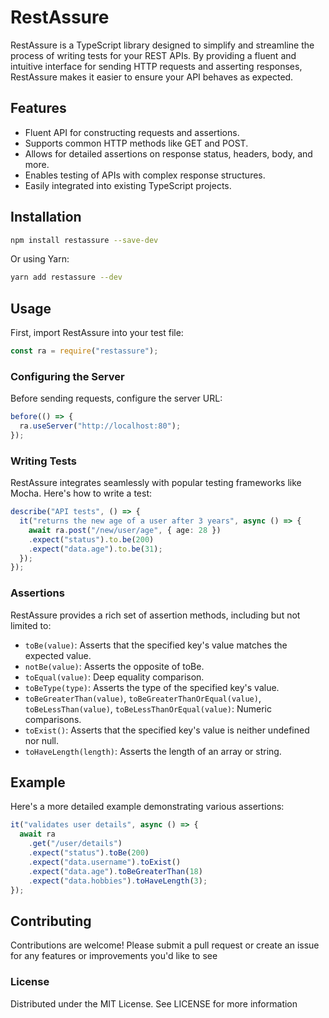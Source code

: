 # RestAssure

RestAssure is a TypeScript library designed to simplify and streamline the process of writing tests for your REST APIs. By providing a fluent and intuitive interface for sending HTTP requests and asserting responses, RestAssure makes it easier to ensure your API behaves as expected.

## Features

- Fluent API for constructing requests and assertions.
- Supports common HTTP methods like GET and POST.
- Allows for detailed assertions on response status, headers, body, and more.
- Enables testing of APIs with complex response structures.
- Easily integrated into existing TypeScript projects.

## Installation

```bash
npm install restassure --save-dev
```

Or using Yarn:

```bash
yarn add restassure --dev
```

## Usage

First, import RestAssure into your test file:

```typescript
const ra = require("restassure");
```

### Configuring the Server

Before sending requests, configure the server URL:

```typescript
before(() => {
  ra.useServer("http://localhost:80");
});
```

### Writing Tests

RestAssure integrates seamlessly with popular testing frameworks like Mocha. Here's how to write a test:

```typescript
describe("API tests", () => {
  it("returns the new age of a user after 3 years", async () => {
    await ra.post("/new/user/age", { age: 28 })
    .expect("status").to.be(200)
    .expect("data.age").to.be(31);
  });
});
```

### Assertions

RestAssure provides a rich set of assertion methods, including but not limited to:

- `toBe(value)`: Asserts that the specified key's value matches the expected value.
- `notBe(value)`: Asserts the opposite of toBe.
- `toEqual(value)`: Deep equality comparison.
- `toBeType(type)`: Asserts the type of the specified key's value.
- `toBeGreaterThan(value)`, `toBeGreaterThanOrEqual(value)`, `toBeLessThan(value)`, `toBeLessThanOrEqual(value)`: Numeric comparisons.
- `toExist()`: Asserts that the specified key's value is neither undefined nor null.
- `toHaveLength(length)`: Asserts the length of an array or string.

## Example

Here's a more detailed example demonstrating various assertions:

```typescript
it("validates user details", async () => {
  await ra
    .get("/user/details")
    .expect("status").toBe(200)
    .expect("data.username").toExist()
    .expect("data.age").toBeGreaterThan(18)
    .expect("data.hobbies").toHaveLength(3);
});
```

## Contributing

Contributions are welcome! Please submit a pull request or create an issue for any features or improvements you'd like to see

### License

Distributed under the MIT License. See LICENSE for more information
